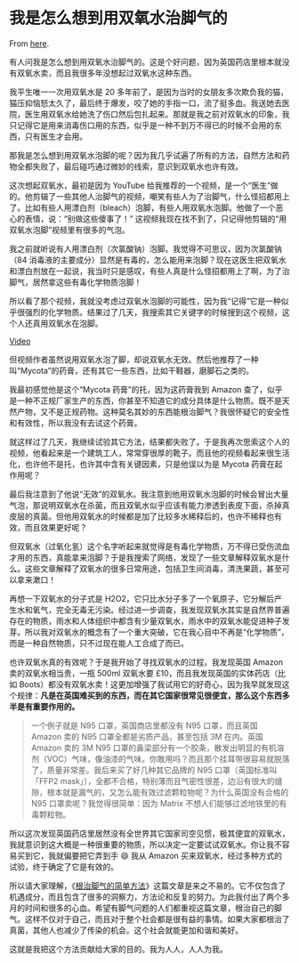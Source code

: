 # 我是怎么想到用双氧水治脚气的

From [here](https://yinwang1.substack.com/p/914).

有人问我是怎么想到用双氧水治脚气的。这是个好问题，因为英国药店里根本就没有双氧水卖，而且我很多年没想起过双氧水这种东西。

我平生唯一一次用双氧水是 20 多年前了，是因为当时的女朋友多次欺负我的猫，猫压抑恼怒太久了，最后终于爆发，咬了她的手指一口，流了挺多血。我送她去医院，医生用双氧水给她洗了伤口然后包扎起来。那就是我之前对双氧水的印象，我只记得它是用来消毒伤口用的东西，似乎是一种不到万不得已的时候不会用的东西，只有医生才会用。

那我是怎么想到用双氧水泡脚的呢？因为我几乎试遍了所有的方法，自然方法和药物全都失败了，最后碰巧通过微妙的线索，意识到双氧水也许有效。

这次想起双氧水，最初是因为 YouTube 给我推荐的一个视频，是一个“医生”做的。他剪辑了一些其他人治脚气的视频，嘲笑有些人为了治脚气，什么怪招都用上了。比如有些人用漂白剂（bleach）泡脚，有些人用双氧水泡脚。他做了一个恶心的表情，说：“别做这些傻事了！” 这视频我现在找不到了，只记得他剪辑的“用双氧水泡脚”视频里有很多的气泡。

我之前就听说有人用漂白剂（次氯酸钠）泡脚。我觉得不可思议，因为次氯酸钠（84 消毒液的主要成分）显然是有毒的，怎么能用来泡脚？现在这医生把双氧水和漂白剂放在一起说，我当时只是感叹，有些人真是什么怪招都用上了啊，为了治脚气，居然拿这些有毒化学物质泡脚！

所以看了那个视频，我就没考虑过双氧水泡脚的可能性，因为我“记得”它是一种似乎很强烈的化学物质。结果过了几天，我搜索其它关键字的时候搜到这个视频，这个人还真用双氧水在泡脚。

[Video](https://www.youtube-nocookie.com/embed/IFJ3JnKO0fI)

但视频作者虽然说用双氧水泡了脚，却说双氧水无效。然后他推荐了一种叫“Mycota”的药膏，还有其它一些东西，比如干鞋器，磨脚石之类的。

我最初感觉他是这个“Mycota 药膏”的托，因为这药膏我到 Amazon 查了，似乎是一种不正规厂家生产的东西，你甚至不知道它的成分具体是什么物质。既不是天然产物，又不是正规药物。这种莫名其妙的东西能根治脚气？我很怀疑它的安全性和有效性，所以我没有去试这个药膏。

就这样过了几天，我继续试验其它方法，结果都失败了。于是我再次思索这个人的视频，他看起来是一个建筑工人，常常穿很厚的靴子。而且他的视频看起来很生活化，也许他不是托，也许其中含有关键因素，只是他误以为是 Mycota 药膏在起作用呢？

最后我注意到了他说“无效”的双氧水。我注意到他用双氧水泡脚的时候会冒出大量气泡，那说明双氧水在杀菌，而且双氧水似乎应该有能力渗透到表皮下面，杀掉真皮层的真菌。但他用双氧水的时候都是加了比较多水稀释后的，也许不稀释也有效，而且效果更好呢？

但双氧水（过氧化氢）这个名字听起来就觉得是有毒化学物质，万不得已受伤流血才用的东西，真能拿来泡脚？于是我搜索了网络，发现了一些文章解释双氧水是什么。这些文章解释了双氧水的很多日常用途，包括卫生间消毒，清洗果蔬，甚至可以拿来漱口！

再想一下双氧水的分子式是 H2O2，它只比水分子多了一个氧原子，它分解后产生水和氧气，完全无毒无污染。经过进一步调查，我发现双氧水其实是自然界普遍存在的物质，雨水和人体组织中都含有少量双氧水，雨水中的双氧水能促进种子发芽。所以我对双氧水的概念有了一个重大突破，它在我心目中不再是“化学物质”，而是一种自然物质，只不过现在能人工合成了而已。

<span>也许双氧水真的有效呢？于是我开始了寻找双氧水的过程。我发现英国 Amazon 卖的双氧水相当贵，一瓶 500ml 双氧水要 £10，而且我发现英国的实体药店（比如 Boots）都没有双氧水卖！这更加增强了我试用它的好奇心，因为我早就发现这个规律：</span>**凡是在英国难买到的东西，而在其它国家很常见很便宜，那么这个东西多半是有重要作用的。**

> 一个例子就是 N95 口罩，英国商店里都没有 N95 口罩，而且英国 Amazon 卖的 N95 口罩全都是劣质产品，甚至包括 3M 在内。英国 Amazon 卖的 3M N95 口罩的鼻梁部分有一个胶条，散发出明显的有机溶剂（VOC）气味，像油漆的气味。你敢用吗？而且那个挂耳带很容易就脱落了，质量非常差。我后来买了好几种其它品牌的 N95 口罩（英国标准叫「FFP2 mask」），全都不合格，特别薄而且气密性很差，边沿有很大的缝隙，根本就是漏气的，又怎么能有效过滤颗粒物呢？为什么英国没有合格的 N95 口罩卖呢？我觉得很简单：因为 Matrix 不想人们能够过滤地铁里的有毒颗粒物。

所以这次发现英国药店里居然没有全世界其它国家司空见惯，极其便宜的双氧水，我就意识到这大概是一种很重要的物质，所以决定一定要试试双氧水。你让我不容易买到它，我就偏要把它弄到手 😄 我从 Amazon 买来双氧水，经过多种方式的试验，终于确定了它是有效的。

<span>所以请大家理解，《</span>[根治脚气的简单方法](https://yinwang1.substack.com/p/888)<span>》这篇文章是来之不易的。它不仅包含了机遇成分，而且包含了很多的洞察力，方法论和反复的努力。为此我付出了两个多月的时间和很多的心血。希望有脚气问题的人们都重视这篇文章，根治自己的脚气。这样不仅对于自己，而且对于整个社会都是很有益的事情。如果大家都根治了真菌，其他人也减少了传染的机会。这个社会就能更加和谐和美好。</span>

这就是我把这个方法贡献给大家的目的。我为人人，人人为我。
